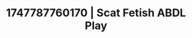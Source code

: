 ---
categories:
- Eye contact kink
- Consent-based play
- Mirror play
- Spitroast
- Mid-century kink
image: /assets/images/1747787760170.jpg
layout: post
seo:
  description: Featured content with artistic ABDL Play, Scat Fetish. HD images available.
  keywords: ABDL Play, Scat Fetish
  og_image: /assets/images/1747787760170.jpg
  schema_type: VisualArtwork
tags:
- ABDL Play
- Scat Fetish
- '#1747787760170'
title: 1747787760170 | Scat Fetish ABDL Play
---